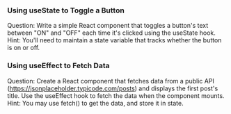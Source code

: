 ### Using useState to Toggle a Button
Question: Write a simple React component that toggles a button's text between "ON" and "OFF" each time it's clicked using the useState hook.
Hint: You'll need to maintain a state variable that tracks whether the button is on or off.

### Using useEffect to Fetch Data
Question: Create a React component that fetches data from a public API (https://jsonplaceholder.typicode.com/posts) and displays the first post's title. Use the useEffect hook to fetch the data when the component mounts.
Hint: You may use fetch() to get the data, and store it in state.
